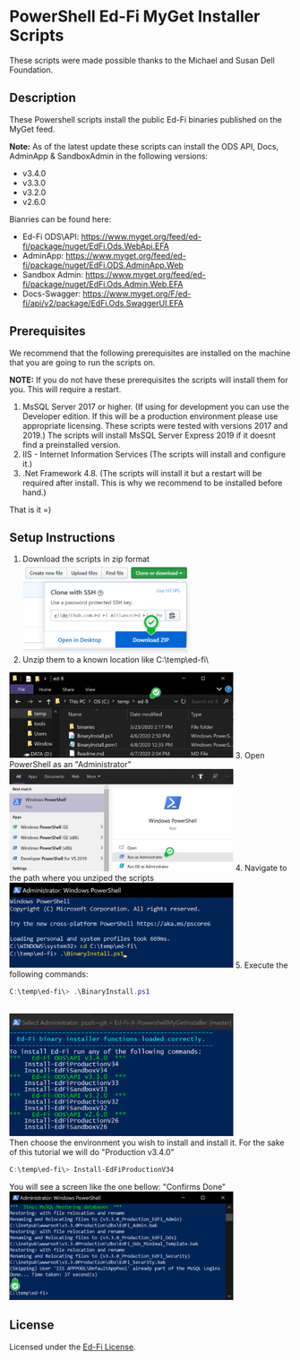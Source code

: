 ﻿PowerShell Ed-Fi MyGet Installer Scripts
============

These scripts were made possible thanks to the Michael and Susan Dell Foundation.

Description
------------
These Powershell scripts install the public Ed-Fi binaries published on the MyGet feed.

**Note:** As of the latest update these scripts can install the ODS API, Docs,  AdminApp & SandboxAdmin in the following versions:
* v3.4.0
* v3.3.0
* v3.2.0
* v2.6.0

Bianries can be found here:
* Ed-Fi ODS\API: https://www.myget.org/feed/ed-fi/package/nuget/EdFi.Ods.WebApi.EFA
* AdminApp: https://www.myget.org/feed/ed-fi/package/nuget/EdFi.ODS.AdminApp.Web
* Sandbox Admin: https://www.myget.org/feed/ed-fi/package/nuget/EdFi.Ods.Admin.Web.EFA 
* Docs-Swagger: https://www.myget.org/F/ed-fi/api/v2/package/EdFi.Ods.SwaggerUI.EFA

Prerequisites
------------
We recommend that the following prerequisites are installed on the machine that you are going to run the scripts on.

**NOTE:** If you do not have these prerequisites the scripts will install them for you. This will require a restart.

1. MsSQL Server 2017 or higher. (If using for development you can use the Developer edition. If this will be a production environment please use appropriate licensing. These scripts were tested with versions 2017 and 2019.) The scripts will install MsSQL Server Express 2019 if it doesnt find a preinstalled version.
2. IIS - Internet Information Services (The scripts will install and configure it.)
3. .Net Framework 4.8. (The scripts will install it but a restart will be required after install. This is why we recommend to be installed before hand.)

That is it =)


Setup Instructions
------------

1. Download the scripts in zip format 
<br/><img src="img/download.png" width="300" >
2. Unzip them to a known location like C:\temp\ed-fi\
<img src="img/explorer1.png"  width="400" >
3. Open PowerShell as an "Administrator"
<br/><img src="img/powershell1.png" width="400" >
4. Navigate to the path where you unziped the scripts
<br/><img src="img/Powershell2.png" width="400" >
5. Execute the following commands:

```PowerShell
C:\temp\ed-fi\> .\BinaryInstall.ps1
```
<br/><img src="img/Powershell3.png" width="400" >
<br/>Then choose the environment you wish to install and install it. For the sake of this tutorial we will do "Production v3.4.0"

```PowerShell
C:\temp\ed-fi\> Install-EdFiProductionV34
```
You will see a screen like the one bellow: "Confirms Done"
<br/><img src="img/PowershellDone.png" width="400" >

## License

Licensed under the [Ed-Fi
License](https://www.ed-fi.org/getting-started/license-ed-fi-technology/).